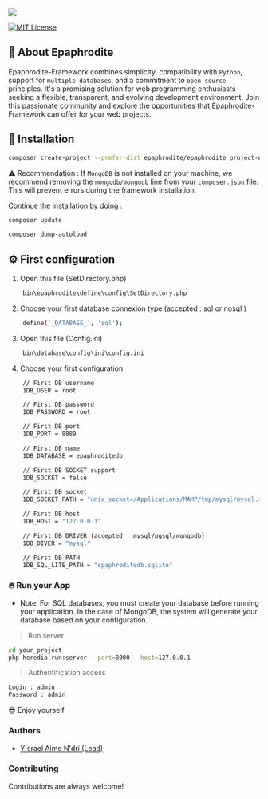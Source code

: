 
![](https://github.com/Epaphrodite-framework/epaphrodite/blob/master/static/img/logo.png)

[![MIT License](https://img.shields.io/badge/License-MIT-green.svg)](https://choosealicense.com/licenses/mit/)

## 👋 About Epaphrodite
Epaphrodite-Framework combines simplicity, compatibility with `Python`, support for `multiple databases`, and a commitment to `open-source` principles. It's a promising solution for web programming enthusiasts seeking a flexible, transparent, and evolving development environment. Join this passionate community and explore the opportunities that Epaphrodite-Framework can offer for your web projects.

## 🚀 Installation

```bash
composer create-project --prefer-dist epaphrodite/epaphrodite project-name
```

⚠️ Recommendation : If `MongoDB` is not installed on your machine, we recommend removing the `mongodb/mongodb` line from your `composer.json` file. This will prevent errors during the framework installation.

Continue the installation by doing :
```bash
composer update
```

```bash
composer dump-autoload
```

## ⚙️ First configuration

1. Open this file (SetDirectory.php)
```bash  
    bin\epaphrodite\define\config\SetDirectory.php
```

2. Choose your first database connexion type (accepted : sql or nosql )
```bash  
    define('_DATABASE_', 'sql');
```

3. Open this file (Config.ini)
```bash  
    bin\database\config\ini\config.ini
```

4. Choose your first configuration
```bash  
    // First DB username
    1DB_USER = root

    // First DB password
    1DB_PASSWORD = root

    // First DB port
    1DB_PORT = 8889

    // First DB name
    1DB_DATABASE = epaphroditedb

    // First DB SOCKET support
    1DB_SOCKET = false

    // First DB socket
    1DB_SOCKET_PATH = "unix_socket=/Applications/MAMP/tmp/mysql/mysql.sock"

    // First DB host
    1DB_HOST = "127.0.0.1"

    // First DB DRIVER (accepted : mysql/pgsql/mongodb)
    1DB_DIVER = "mysql"

    // First DB PATH
    1DB_SQL_LITE_PATH = "epaphroditedb.sqlite"
```

### 🔥 Run your App
- Note: For SQL databases, you must create your database before running your application. In the case of MongoDB, the system will generate your database based on your configuration.

> Run server
```bash  
cd your_project
php heredia run:server --port=8000 --host=127.0.0.1
```

> Authentification access
```bash  
Login : admin
Password : admin
```

😎 Enjoy yourself

### Authors

- [Y'srael Aime N'dri (Lead) ](https://github.com/ysrael-aime-ndri)

### Contributing

Contributions are always welcome!